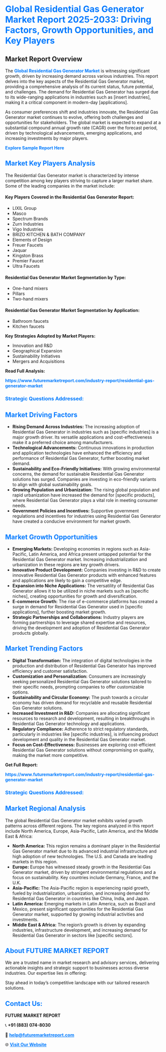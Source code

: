 <h1 style="color: #007BFF;">Global Residential Gas Generator Market Report 2025-2033: Driving Factors, Growth Opportunities, and Key Players</h1>

<section id="overview">
<h2>Market Report Overview</h2>
<p>The <a href="https://www.futuremarketreport.com/industry-report/residential-gas-generator-market" style="color: #007BFF; text-decoration: none;"><strong>Global Residential Gas Generator Market</strong></a> is witnessing significant growth, driven by increasing demand across various industries. This report delves into the key aspects of the Residential Gas Generator market, providing a comprehensive analysis of its current status, future potential, and challenges. The demand for Residential Gas Generator has surged due to its wide-ranging applications in industries such as [insert industries], making it a critical component in modern-day [applications].</p>
<p>As consumer preferences shift and industries innovate, the Residential Gas Generator market continues to evolve, offering both challenges and opportunities for stakeholders. The global market is expected to expand at a substantial compound annual growth rate (CAGR) over the forecast period, driven by technological advancements, emerging applications, and increasing investments by major players.</p>
</section>

<section id="overview">
<p><a href="https://www.futuremarketreport.com/request-sample/reportId=32180" style="color: #007BFF; text-decoration: none;"><strong>Explore Sample Report Here</strong></a></p>
</section>

<section id="key-players">
<h2 style="color: #007BFF;">Market Key Players Analysis</h2>
<p>The Residential Gas Generator market is characterized by intense competition among key players striving to capture a larger market share. Some of the leading companies in the market include:</p>
<h4>Key Players Covered in the Residential Gas Generator Report:</h4>
<ul><li>LIXIL Group</li><li>Masco</li><li>Spectrum Brands</li><li>Zurn Industries</li><li>Vigo Industries</li><li>BRIZO KITCHEN &amp; BATH COMPANY</li><li>Elements of Design</li><li>Freuer Faucets</li><li>Jaquar</li><li>Kingston Brass</li><li>Premier Faucet</li><li>Ultra Faucets</li></ul>
<h4>Residential Gas Generator Market Segmentation by Type:</h4>
<ul><li>One-hand mixers</li><li>Pillars</li><li>Two-hand mixers</li></ul>

<h4>Residential Gas Generator Market Segmentation by Application:</h4>
<ul><li>Bathroom faucets</li><li>Kitchen faucets</li></ul>
<p><strong>Key Strategies Adopted by Market Players:</strong></p>
<ul>
<li>Innovation and R&D</li>
<li>Geographical Expansion</li>
<li>Sustainability Initiatives</li>
<li>Mergers and Acquisitions</li>
</ul>
</section>

<section>
<p><strong>Read Full Analysis: </strong></p><a href="https://www.futuremarketreport.com/industry-report/residential-gas-generator-market" style="color: #007BFF; text-decoration: none;"><strong>https://www.futuremarketreport.com/industry-report/residential-gas-generator-market</strong></a>
<h3 style="color: #007BFF;">Strategic Questions Addressed:</h3>
</section>

<section id="driving-factors">
<h2 style="color: #007BFF;">Market Driving Factors</h2>
<ul>
<li><strong>Rising Demand Across Industries:</strong> The increasing adoption of Residential Gas Generator in industries such as [specific industries] is a major growth driver. Its versatile applications and cost-effectiveness make it a preferred choice among manufacturers.</li>
<li><strong>Technological Advancements:</strong> Continuous innovations in production and application technologies have enhanced the efficiency and performance of Residential Gas Generator, further boosting market demand.</li>
<li><strong>Sustainability and Eco-Friendly Initiatives:</strong> With growing environmental concerns, the demand for sustainable Residential Gas Generator solutions has surged. Companies are investing in eco-friendly variants to align with global sustainability goals.</li>
<li><strong>Growing Population and Urbanization:</strong> The rising global population and rapid urbanization have increased the demand for [specific products], where Residential Gas Generator plays a vital role in meeting consumer needs.</li>
<li><strong>Government Policies and Incentives:</strong> Supportive government regulations and incentives for industries using Residential Gas Generator have created a conducive environment for market growth.</li>
</ul>
</section>

<section id="growth-opportunities">
<h2 style="color: #007BFF;">Market Growth Opportunities</h2>
<ul>
<li><strong>Emerging Markets:</strong> Developing economies in regions such as Asia-Pacific, Latin America, and Africa present untapped potential for the Residential Gas Generator market. Increasing industrialization and urbanization in these regions are key growth drivers.</li>
<li><strong>Innovative Product Development:</strong> Companies investing in R&D to create innovative Residential Gas Generator products with enhanced features and applications are likely to gain a competitive edge.</li>
<li><strong>Expansion into Niche Applications:</strong> The versatility of Residential Gas Generator allows it to be utilized in niche markets such as [specific niches], creating opportunities for growth and diversification.</li>
<li><strong>E-commerce Growth:</strong> The rise of e-commerce platforms has created a surge in demand for Residential Gas Generator used in [specific applications], further boosting market growth.</li>
<li><strong>Strategic Partnerships and Collaborations:</strong> Industry players are forming partnerships to leverage shared expertise and resources, driving the development and adoption of Residential Gas Generator products globally.</li>
</ul>
</section>

<section id="trending-factors">
<h2 style="color: #007BFF;">Market Trending Factors</h2>
<ul>
<li><strong>Digital Transformation:</strong> The integration of digital technologies in the production and distribution of Residential Gas Generator has improved efficiency and customer satisfaction.</li>
<li><strong>Customization and Personalization:</strong> Consumers are increasingly seeking personalized Residential Gas Generator solutions tailored to their specific needs, prompting companies to offer customizable options.</li>
<li><strong>Sustainability and Circular Economy:</strong> The push towards a circular economy has driven demand for recyclable and reusable Residential Gas Generator solutions.</li>
<li><strong>Increased Investment in R&D:</strong> Companies are allocating significant resources to research and development, resulting in breakthroughs in Residential Gas Generator technology and applications.</li>
<li><strong>Regulatory Compliance:</strong> Adherence to strict regulatory standards, particularly in industries like [specific industries], is influencing product development and quality in the Residential Gas Generator market.</li>
<li><strong>Focus on Cost-Effectiveness:</strong> Businesses are exploring cost-efficient Residential Gas Generator solutions without compromising on quality, making the market more competitive.</li>
</ul>
</section>

<section>
<p><strong>Get Full Report: </strong></p><a href="https://www.futuremarketreport.com/industry-report/residential-gas-generator-market" style="color: #007BFF; text-decoration: none;"><strong>https://www.futuremarketreport.com/industry-report/residential-gas-generator-market</strong></a>
<h3 style="color: #007BFF;">Strategic Questions Addressed:</h3>
</section>


<section id="regional-analysis">
<h2 style="color: #007BFF;">Market Regional Analysis</h2>
<p>The global Residential Gas Generator market exhibits varied growth patterns across different regions. The key regions analyzed in this report include North America, Europe, Asia-Pacific, Latin America, and the Middle East & Africa:</p>
<ul>
<li><strong>North America:</strong> This region remains a dominant player in the Residential Gas Generator market due to its advanced industrial infrastructure and high adoption of new technologies. The U.S. and Canada are leading markets in this region.</li>
<li><strong>Europe:</strong> Europe has witnessed steady growth in the Residential Gas Generator market, driven by stringent environmental regulations and a focus on sustainability. Key countries include Germany, France, and the U.K.</li>
<li><strong>Asia-Pacific:</strong> The Asia-Pacific region is experiencing rapid growth, fueled by industrialization, urbanization, and increasing demand for Residential Gas Generator in countries like China, India, and Japan.</li>
<li><strong>Latin America:</strong> Emerging markets in Latin America, such as Brazil and Mexico, present significant opportunities for the Residential Gas Generator market, supported by growing industrial activities and investments.</li>
<li><strong>Middle East & Africa:</strong> The region’s growth is driven by expanding industries, infrastructure development, and increasing demand for Residential Gas Generator in sectors like [specific sectors].</li>
</ul>
</section>

<footer>
<h2 style="color: #007BFF;">About FUTURE MARKET REPORT</h2>
<p>We are a trusted name in market research and advisory services, delivering actionable insights and strategic support to businesses across diverse industries. Our expertise lies in offering:</p>

<p>Stay ahead in today’s competitive landscape with our tailored research solutions.</p>

<h2 style="color: #007BFF;">Contact Us:</h2>
<p><strong>FUTURE MARKET REPORT</strong></p>
<p>📞 <strong>+91 (883) 074-8030</strong></p>
<p>📧 <strong><a href="mailto:help@futuremarketreport.com" style="color: #007BFF;">help@futuremarketreport.com</a></strong></p>
<p>🌐 <strong><a href="https://www.futuremarketreport.com/" style="color: #007BFF;">Visit Our Website</a></strong></p>
</footer>